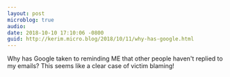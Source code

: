 ```yaml
---
layout: post
microblog: true
audio: 
date: 2018-10-10 17:10:06 -0800
guid: http://kerim.micro.blog/2018/10/11/why-has-google.html
---
```

Why has Google taken to reminding ME that other people haven't replied to my emails? This seems like a clear case of victim blaming! 
